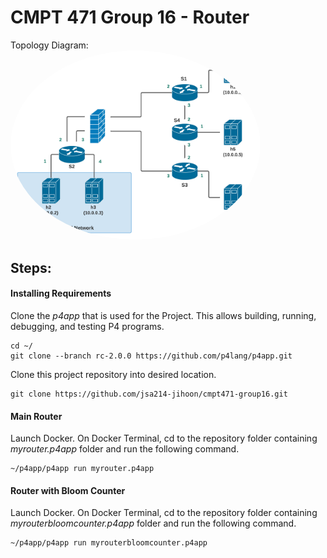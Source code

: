 # CMPT 471 Group 16 - Router

Topology Diagram:
<kbd>
<img src="Diagram.png" alt="Network Topology" width="400" style="border-radius:50%" />
</kbd>

## Steps:

#### Installing Requirements
Clone the *p4app* that is used for the Project. This allows building, running, debugging, and testing P4 programs.
```
cd ~/
git clone --branch rc-2.0.0 https://github.com/p4lang/p4app.git
```
Clone this project repository into desired location.
```
git clone https://github.com/jsa214-jihoon/cmpt471-group16.git
```
#### Main Router
Launch Docker.
On Docker Terminal, cd to the repository folder containing *myrouter.p4app* folder and run the following command.
```
~/p4app/p4app run myrouter.p4app
```

#### Router with Bloom Counter

Launch Docker.
On Docker Terminal, cd to the repository folder containing *myrouterbloomcounter.p4app* folder and run the following command.
```
~/p4app/p4app run myrouterbloomcounter.p4app
```
